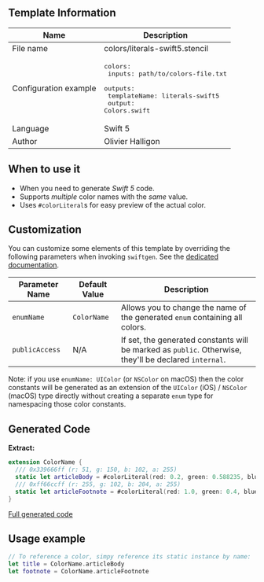 ## Template Information

| Name      | Description       |
| --------- | ----------------- |
| File name | colors/literals-swift5.stencil |
| Configuration example | <pre>colors:<br />  inputs: path/to/colors-file.txt<br />  outputs:<br />    templateName: literals-swift5<br />    output: Colors.swift</pre> |
| Language | Swift 5 |
| Author | Olivier Halligon |

## When to use it

- When you need to generate *Swift 5* code.
- Supports _multiple_ color names with the _same_ value.
- Uses `#colorLiteral`s for easy preview of the actual color.

## Customization

You can customize some elements of this template by overriding the following parameters when invoking `swiftgen`. See the [dedicated documentation](../../ConfigFile.md).

| Parameter Name | Default Value | Description |
| -------------- | ------------- | ----------- |
| `enumName` | `ColorName` | Allows you to change the name of the generated `enum` containing all colors. |
| `publicAccess` | N/A | If set, the generated constants will be marked as `public`. Otherwise, they'll be declared `internal`. |

Note: if you use `enumName: UIColor` (or `NSColor` on macOS) then the color constants will be generated as an extension of the `UIColor` (iOS) / `NSColor` (macOS) type directly without creating a separate `enum` type for namespacing those color constants.

## Generated Code

**Extract:**

```swift
extension ColorName {
  /// 0x339666ff (r: 51, g: 150, b: 102, a: 255)
  static let articleBody = #colorLiteral(red: 0.2, green: 0.588235, blue: 0.4, alpha: 1.0)
  /// 0xff66ccff (r: 255, g: 102, b: 204, a: 255)
  static let articleFootnote = #colorLiteral(red: 1.0, green: 0.4, blue: 0.8, alpha: 1.0)
}
```

[Full generated code](../../../Tests/Fixtures/Generated/Colors/literals-swift5/defaults.swift)

## Usage example

```swift
// To reference a color, simpy reference its static instance by name:
let title = ColorName.articleBody
let footnote = ColorName.articleFootnote
```

